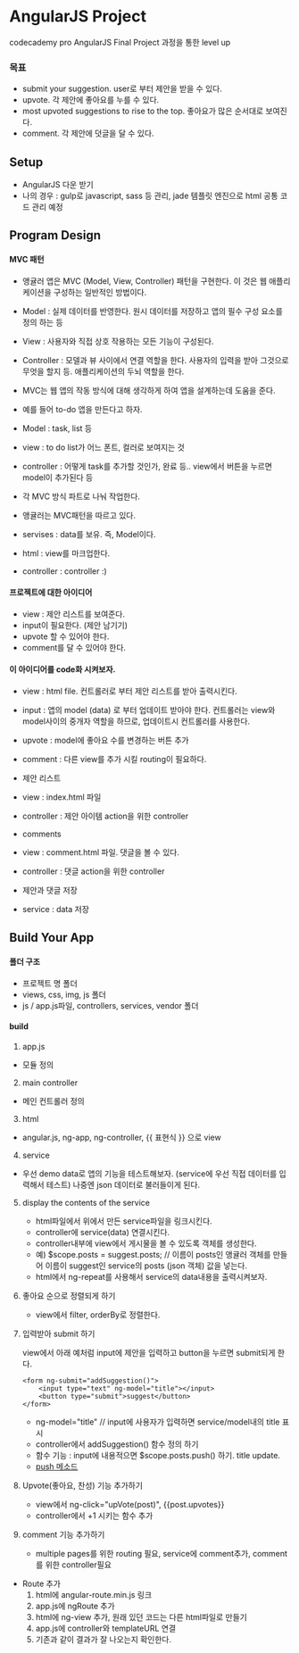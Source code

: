 # AngularJS Project
codecademy pro AngularJS Final Project 과정을 통한 level up 

### 목표 
- submit your suggestion. user로 부터 제안을 받을 수 있다. 
- upvote. 각 제안에 좋아요를 누를 수 있다. 
- most upvoted suggestions to rise to the top. 좋아요가 많은 순서대로 보여진다. 
- comment. 각 제안에 덧글을 달 수 있다. 

## Setup

- AngularJS 다운 받기 
- 나의 경우 : gulp로 javascript, sass 등 관리, jade 템플릿 엔진으로 html 공통 코드 관리 예정

## Program Design

####  MVC 패턴 
- 앵귤러 앱은 MVC (Model, View, Controller) 패턴을 구현한다. 이 것은 웹 애플리케이션을 구성하는 일반적인 방법이다. 
- Model : 실제 데이터를 반영한다. 원시 데이터를 저장하고 앱의 필수 구성 요소를 정의 하는 등 
- View : 사용자와 직접 상호 작용하는 모든 기능이 구성된다.
- Controller : 모델과 뷰 사이에서 연결 역할을 한다. 사용자의 입력을 받아 그것으로 무엇을 할지 등. 애플리케이션의 두뇌 역할을 한다. 
- MVC는 웹 앱의 작동 방식에 대해 생각하게 하여 앱을 설계하는데 도움을 준다. 

- 예를 들어 to-do 앱을 만든다고 하자. 
 - Model : task, list 등 
 - view : to do list가 어느 폰트, 컬러로 보여지는 것 
 - controller : 어떻게 task를 추가할 것인가, 완료 등.. view에서 버튼을 누르면 model이 추가된다 등 

- 각 MVC 방식 파트로 나눠 작업한다. 
- 앵귤러는 MVC패턴을 따르고 있다. 
- servises : data를 보유. 즉, Model이다. 
- html : view를 마크업한다. 
- controller : controller :) 

#### 프로젝트에 대한 아이디어 
- view : 제안 리스트를 보여준다. 
- input이 필요한다. (제안 남기기)
- upvote 할 수 있어야 한다. 
- comment를 달 수 있어야 한다. 

#### 이 아이디어를 code화 시켜보자. 
- view : html file. 컨트롤러로 부터 제안 리스트를 받아 출력시킨다. 
- input : 앱의 model (data) 로 부터 업데이트 받아야 한다. 컨트롤러는 view와 model사이의 중개자 역할을 하므로, 업데이트시 컨트롤러를 사용한다. 
- upvote : model에 좋아요 수를 변경하는 버튼 추가 
- comment : 다른 view를 추가 시킬 routing이 필요하다. 

- 제안 리스트
 - view : index.html 파일
 - controller : 제안 아이템 action을 위한 controller
- comments
 - view : comment.html 파일. 댓글을 볼 수 있다.
 - controller : 댓글 action을 위한 controller
- 제안과 댓글 저장
 - service : data 저장

## Build Your App

#### 폴더 구조 
- 프로젝트 명 폴더 
- views, css, img, js 폴더 
- js / app.js파일, controllers, services, vendor 폴더

#### build 
1. app.js 
 - 모듈 정의 

2. main controller 
 - 메인 컨트롤러 정의 

3. html
 - angular.js, ng-app, ng-controller, {{ 표현식 }} 으로 view 

4. service 
 - 우선 demo data로 앱의 기능을 테스트해보자. (service에 우선 직접 데이터를 입력해서 테스트)
나중엔 json 데이터로 불러들이게 된다. 

5. display the contents of the service 
	- html파일에서 위에서 만든 service파일을 링크시킨다. 
	- controller에 service(data) 연결시킨다. 
	- controller내부에 view에서 게시물을 볼 수 있도록 객체를 생성한다. <br>
	 - 예) $scope.posts = suggest.posts; // 이름이 posts인 앵귤러 객체를 만들어 이름이 suggest인 service의 posts (json 객체) 값을 넣는다.  
	- html에서 ng-repeat를 사용해서 service의 data내용을 출력시켜보자. 

6. 좋아요 순으로 정렬되게 하기 
	- view에서 filter, orderBy로 정렬한다. 

7. 입력받아 submit 하기 

	view에서 아래 예처럼 input에 제안을 입력하고 button을 누르면 submit되게 한다. 

	```
	<form ng-submit="addSuggestion()">
		<input type="text" ng-model="title"></input>
		<button type="submit">suggest</button>
	</form>
	```

	- ng-model="title" // input에 사용자가 입력하면 service/model내의 title 표시 
	- controller에서 addSuggestion() 함수 정의 하기
	 - 함수 기능 : input에 내용적으면 $scope.posts.push() 하기. title update.  
	 - [push 메소드](https://developer.mozilla.org/en-US/docs/Web/JavaScript/Reference/Global_Objects/Array/push)

8. Upvote(좋아요, 찬성) 기능 추가하기 
	- view에서 ng-click="upVote(post)", {{post.upvotes}}
	- controller에서 +1 시키는 함수 추가 

9. comment 기능 추가하기 
	- multiple pages를 위한 routing 필요, service에 comment추가, comment를 위한 controller필요

- Route 추가 
	1. html에 angular-route.min.js 링크 
	2. app.js에 ngRoute 추가 
	3. html에 ng-view 추가, 원래 있던 코드는 다른 html파일로 만들기 
	4. app.js에 controller와 templateURL 연결 
	5. 기존과 같이 결과가 잘 나오는지 확인한다.  